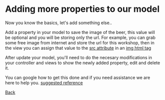 # Adding more properties to our model

Now you know the basics, let's add something else..

Add a property in your model to save the image of the beer, this value will be optional and you will be storing only the url. For example, you can grab some free image from internet and store the url for this workshop, then in the view you can assign that value to the [src attribute](http://www.w3schools.com/tags/att_img_src.asp) in an [img html tag](http://www.w3schools.com/tags/tag_img.asp)

After update your model, you'll need to do the necesary modifications in your controller and views 
to show the newly added property, edit and delete it.

You can google how to get this done and if you need assistance we are here to help you.
[suggested reference](http://www.asp.net/mvc/overview/getting-started/getting-started-with-ef-using-mvc/migrations-and-deployment-with-the-entity-framework-in-an-asp-net-mvc-application)


[Back](https://github.com/yeseniamolinab/mvc5-introduction/blob/master/README.md)
